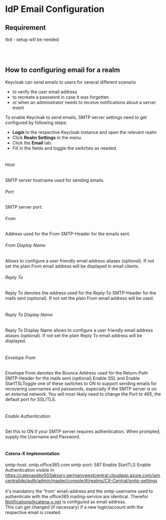 # IdP Email Configuration

## Requirement

tbd - setup will be needed

<br>
<br>

## How to configuring email for a realm

Keycloak can send emails to users for several different scenario

- to verify the user email address
- to recreate a password in case it was forgotten
- or when an administrator needs to receive notifications about a server event
  <br>

To enable Keycloak to send emails, SMTP server settings need to get configured by following steps:

- <strong>Login</strong> to the respective Keycloak instance and open the relevant realm
- Click <strong>Realm Settings</strong> in the menu.
- Click the <strong>Email</strong> tab.
- Fill in the fields and toggle the switches as needed.
  <br>
  <br>

###### Host

SMTP server hostname used for sending emails.
<br>

###### Port

SMTP server port.
<br>

###### From

Address used for the From SMTP-Header for the emails sent.
<br>

###### From Display Name

Allows to configure a user friendly email address aliases (optional). If not set the plain From email address will be displayed in email clients.
<br>

###### Reply To

Reply To denotes the address used for the Reply-To SMTP-Header for the mails sent (optional). If not set the plain From email address will be used.
<br>
<br>

###### Reply To Display Name

Reply To Display Name allows to configure a user friendly email address aliases (optional). If not set the plain Reply To email address will be displayed.
<br>
<br>

###### Envelope From

Envelope From denotes the Bounce Address used for the Return-Path SMTP-Header for the mails sent (optional).Enable SSL and Enable StartTSLToggle one of these switches to ON to support sending emails for recovering usernames and passwords, especially if the SMTP server is on an external network. You will most likely need to change the Port to 465, the default port for SSL/TLS.
<br>
<br>

###### Enable Authentication

Set this to ON if your SMTP server requires authentication. When prompted, supply the Username and Password.
<br>
<br>

#### Catena-X Implementation

smtp-host: smtp.office365.com
smtp-port: 587
Enable StartTLS
Enable Authentication
visible in https://catenaxdev003akssrv.germanywestcentral.cloudapp.azure.com/iamcentralidp/auth/admin/master/console/#/realms/CX-Central/smtp-settings
<br>
<br>
it's mandatory the 'from' email-address and the smtp-username used to authenticate with the office365 mailing-service are identical. Therefor Notifications@catena-x.net is configured as email address.  
This can get changed (if necessary) if a new login/account with the respective email is created.

<br>
<br>
